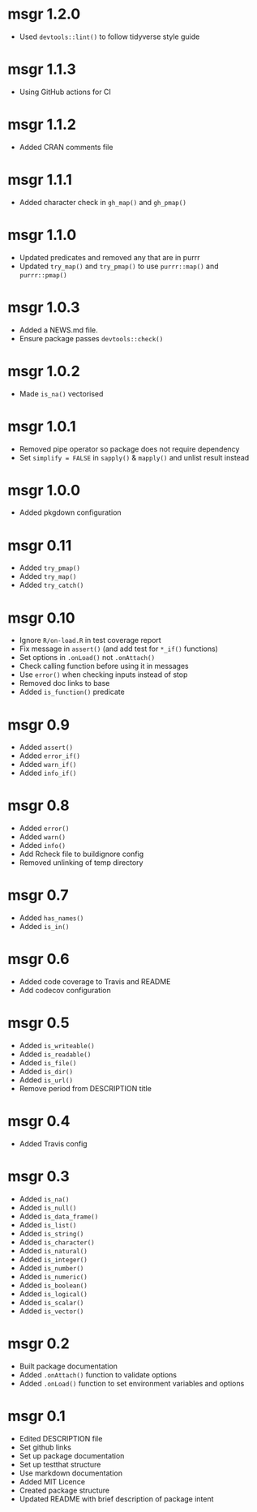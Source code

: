 # msgr 1.2.0

- Used `devtools::lint()` to follow tidyverse style guide

# msgr 1.1.3

- Using GitHub actions for CI

# msgr 1.1.2

- Added CRAN comments file

# msgr 1.1.1

- Added character check in `gh_map()` and `gh_pmap()`

# msgr 1.1.0

- Updated predicates and removed any that are in purrr
- Updated `try_map()` and `try_pmap()` to use `purrr::map()` and `purrr::pmap()`

# msgr 1.0.3

- Added a NEWS.md file.
- Ensure package passes `devtools::check()`

# msgr 1.0.2

- Made `is_na()` vectorised

# msgr 1.0.1

- Removed pipe operator so package does not require dependency
- Set `simplify = FALSE` in `sapply()` & `mapply()` and unlist result instead

# msgr 1.0.0

- Added pkgdown configuration

# msgr 0.11

- Added `try_pmap()`
- Added `try_map()`
- Added `try_catch()`

# msgr 0.10

- Ignore `R/on-load.R` in test coverage report
- Fix message in `assert()` (and add test for `*_if()` functions)
- Set options in `.onLoad()` not `.onAttach()`
- Check calling function before using it in messages
- Use `error()` when checking inputs instead of stop
- Removed doc links to base
- Added `is_function()` predicate

# msgr 0.9

- Added `assert()`
- Added `error_if()`
- Added `warn_if()`
- Added `info_if()`

# msgr 0.8

- Added `error()`
- Added `warn()`
- Added `info()`
- Add Rcheck file to buildignore config
- Removed unlinking of temp directory

# msgr 0.7

- Added `has_names()`
- Added `is_in()`

# msgr 0.6

- Added code coverage to Travis and README
- Add codecov configuration

# msgr 0.5

- Added `is_writeable()`
- Added `is_readable()`
- Added `is_file()`
- Added `is_dir()`
- Added `is_url()`
- Remove period from DESCRIPTION title

# msgr 0.4

- Added Travis config

# msgr 0.3

- Added `is_na()`
- Added `is_null()`
- Added `is_data_frame()`
- Added `is_list()`
- Added `is_string()`
- Added `is_character()`
- Added `is_natural()`
- Added `is_integer()`
- Added `is_number()`
- Added `is_numeric()`
- Added `is_boolean()`
- Added `is_logical()`
- Added `is_scalar()`
- Added `is_vector()`

# msgr 0.2

- Built package documentation
- Added `.onAttach()` function to validate options
- Added `.onLoad()` function to set environment variables and options

# msgr 0.1

- Edited DESCRIPTION file
- Set github links
- Set up package documentation
- Set up testthat structure
- Use markdown documentation
- Added MIT Licence
- Created package structure
- Updated README with brief description of package intent
